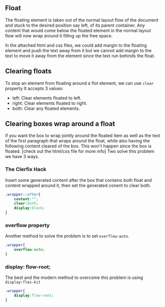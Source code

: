 ## Float
The floating element is taken out of the normal layout flow of the document and stuck to the desired position say left, of its parent container. Any content that would come below the floated element in the normal layout flow will now wrap around it filling up the free space.

In the attached html and css files, we could add margin to the floating element and push the text away from it but we cannot add margin to the text to move it away from the element since the text run behinds the float. 
## Clearing floats
To stop an element from floating around a flot element, we can use ```clear``` property
It accepts 3 values:
* left: Clear elements floated to left.
* right: Clear elements floated to right.
* both: Clear any floated elements.
## Clearing boxes wrap around a float
if you want the box to wrap jointly around the floated item as well as the text of the first paragraph that wraps around the float, while also having the following content cleared of the box. This won't happen since the box is floated. [check out the html/css file for more info]
Two solve this problem we have 3 ways.
### The Clerfix Hack
Insert some generated content after the box that contains both float and content wrapped around it, then set the generated conent to clear both.

``` css
.wrapper::after{
    content:"";
    clear:both;
    display:block;
}
```
### overflow property
Another method to solve the problem is to set ```overflow:auto```.
``` css
.wrapper{
    overflow:auto;
}
```
### display: flow-root;
The best and the modern method to overcome this problem is using ```display:flex-kit```
``` css
.wrapper{
    display:flow-root;
}
